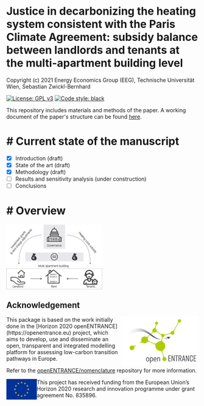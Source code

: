 # Justice in decarbonizing the heating system consistent with the Paris Climate Agreement: subsidy balance between landlords and tenants at the multi-apartment building level

Copyright (c) 2021 Energy Economics Group (EEG), Technische Universität Wien, Sebastian Zwickl-Bernhard

[![License: GPL v3](https://img.shields.io/badge/License-GPLv3-blue.svg)](https://www.gnu.org/licenses/gpl-3.0)
[![Code style: black](https://img.shields.io/badge/code%20style-black-000000.svg)](https://github.com/psf/black)

This repository includes materials and methods of the paper. A working document of the paper's structure can be found [here](work-doc/Structure-of-the-paper.docx).

# # Current state of the manuscript 
- [x] Introduction (draft)
- [x] State of the art (draft)
- [x] Methodology (draft)
- [ ] Results and sensitivity analysis (under construction)
- [ ] Conclusions

# # Overview

<p align="left" width="125%">
	<img src="./_static//Sketch.jpg" width=50% height=50% align="center" alt="Sketch" />
</p>

## Acknowledgement

<img src="./_static/open_entrance-logo.png" width="202" height="129" align="right" alt="openENTRANCE logo" />
This package is based on the work initially done in the
[Horizon 2020 openENTRANCE](https://openentrance.eu) project, which aims to  develop,
use and disseminate an open, transparent and integrated  modelling platform
for assessing low-carbon transition pathways in Europe.

Refer to the [openENTRANCE/nomenclature](https://github.com/openENTRANCE/nomenclature)
repository for more information.

<img src="./_static/EU-logo-300x201.jpg" width="80" height="54" align="left" alt="EU logo" />
This project has received funding from the European Union’s Horizon 2020 research
and innovation programme under grant agreement No. 835896.
